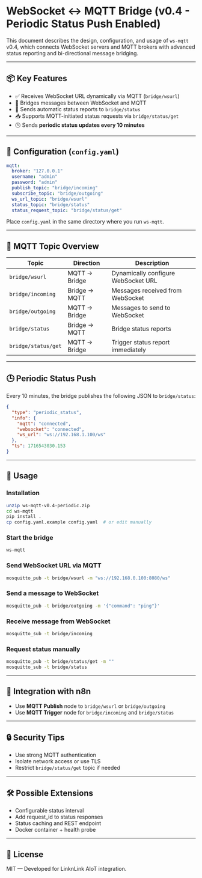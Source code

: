 
# WebSocket ↔ MQTT Bridge (v0.4 - Periodic Status Push Enabled)

This document describes the design, configuration, and usage of `ws-mqtt` v0.4, which connects WebSocket servers and MQTT brokers with advanced status reporting and bi-directional message bridging.

---

## 📦 Key Features

- ✅ Receives WebSocket URL dynamically via MQTT (`bridge/wsurl`)
- 🔁 Bridges messages between WebSocket and MQTT
- 📡 Sends automatic status reports to `bridge/status`
- 📥 Supports MQTT-initiated status requests via `bridge/status/get`
- 🕒 Sends **periodic status updates every 10 minutes**

---

## 📑 Configuration (`config.yaml`)

```yaml
mqtt:
  broker: "127.0.0.1"
  username: "admin"
  password: "admin"
  publish_topic: "bridge/incoming"
  subscribe_topic: "bridge/outgoing"
  ws_url_topic: "bridge/wsurl"
  status_topic: "bridge/status"
  status_request_topic: "bridge/status/get"
```

Place `config.yaml` in the same directory where you run `ws-mqtt`.

---

## 📡 MQTT Topic Overview

| Topic               | Direction        | Description                                      |
|--------------------|------------------|--------------------------------------------------|
| `bridge/wsurl`     | MQTT → Bridge    | Dynamically configure WebSocket URL              |
| `bridge/incoming`  | Bridge → MQTT    | Messages received from WebSocket                 |
| `bridge/outgoing`  | MQTT → Bridge    | Messages to send to WebSocket                    |
| `bridge/status`    | Bridge → MQTT    | Bridge status reports                            |
| `bridge/status/get`| MQTT → Bridge    | Trigger status report immediately                |

---

## 🕒 Periodic Status Push

Every 10 minutes, the bridge publishes the following JSON to `bridge/status`:

```json
{
  "type": "periodic_status",
  "info": {
    "mqtt": "connected",
    "websocket": "connected",
    "ws_url": "ws://192.168.1.100/ws"
  },
  "ts": 1716543030.153
}
```

---

## 🚀 Usage

### Installation

```bash
unzip ws-mqtt-v0.4-periodic.zip
cd ws-mqtt
pip install .
cp config.yaml.example config.yaml  # or edit manually
```

### Start the bridge

```bash
ws-mqtt
```

### Send WebSocket URL via MQTT

```bash
mosquitto_pub -t bridge/wsurl -m "ws://192.168.0.100:8080/ws"
```

### Send a message to WebSocket

```bash
mosquitto_pub -t bridge/outgoing -m '{"command": "ping"}'
```

### Receive message from WebSocket

```bash
mosquitto_sub -t bridge/incoming
```

### Request status manually

```bash
mosquitto_pub -t bridge/status/get -m ""
mosquitto_sub -t bridge/status
```

---

## 📡 Integration with n8n

- Use **MQTT Publish** node to `bridge/wsurl` or `bridge/outgoing`
- Use **MQTT Trigger** node for `bridge/incoming` and `bridge/status`

---

## 🔒 Security Tips

- Use strong MQTT authentication
- Isolate network access or use TLS
- Restrict `bridge/status/get` topic if needed

---

## 🛠 Possible Extensions

- Configurable status interval
- Add request_id to status responses
- Status caching and REST endpoint
- Docker container + health probe

---

## 📄 License

MIT — Developed for LinknLink AIoT integration.
